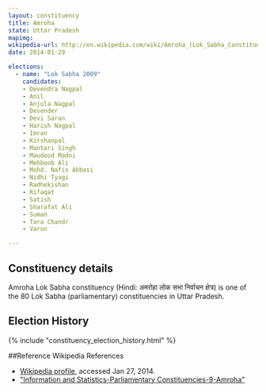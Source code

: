 ```yaml
---
layout: constituency
title: Amroha
state: Uttar Pradesh
mapimg: 
wikipedia-url: http://en.wikipedia.com/wiki/Amroha_(Lok_Sabha_Constituency)
date: 2014-01-29

elections: 
  - name: "Lok Sabha 2009"
    candidates: 
    - Devendra Nagpal 
    - Anil 
    - Anjula Nagpal 
    - Devender 
    - Devi Saran 
    - Harish Nagpal 
    - Imran 
    - Kirshanpal 
    - Mantari Singh 
    - Maudood Madni 
    - Mehboob Ali 
    - Mohd. Nafis Abbasi 
    - Nidhi Tyagi 
    - Radhekishan 
    - Rifaqat 
    - Satish 
    - Sharafat Ali 
    - Suman 
    - Tara Chandr 
    - Varun 

---
```

## Constituency details
Amroha Lok Sabha constituency (Hindi: अमरोहा लोक सभा निर्वाचन क्षेत्र) is one of the 80 Lok Sabha (parliamentary) constituencies in Uttar Pradesh.




## Election History
{% include "constituency_election_history.html" %}

##Reference
Wikipedia References
- [Wikipedia profile]({{page.profile.wikipedia}}), accessed Jan 27, 2014.
- ["Information and Statistics-Parliamentary Constituencies-9-Amroha"][wiki1]

[wiki1]: http://ceouttarpradesh.nic.in/009_PC_Statistics_English.aspx
